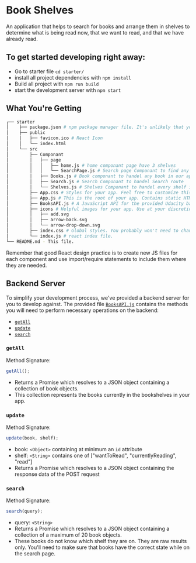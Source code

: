 # Book Shelves

An application that helps to search for books and arrange them in shelves to determine what is being read now, that we want to read, and that we have already read.

## To get started developing right away:

- Go to starter file `cd starter/`
- install all project dependencies with `npm install`
- Build all project with `npm run build`
- start the development server with `npm start`

## What You're Getting

```bash
┌── starter
│    ├── package.json # npm package manager file. It's unlikely that you'll need to modify this.
│    ├── public
│    │   ├── favicon.ico # React Icon
│    │   └── index.html
│    └── src
│        ├── Componant
│        │   ├── page
│        │   │   ├── home.js # home componant page have 3 shelves
│        │   │   └── SearchPage.js # Search page Companant to find any book exist in our database
│        │   ├── Books.js # Book componant to handel any book in our app
│        │   ├── Search.js # Search Componant to handel Search route
│        │   └── Shelves.js # Shelves Componant to handel every shelf in our app
│        ├── App.css # Styles for your app. Feel free to customize this as you desire.
│        ├── App.js # This is the root of your app. Contains static HTML right now.
│        ├── BooksAPI.js # A JavaScript API for the provided Udacity backend. Instructions for the methods are below.
│        ├── icons # Helpful images for your app. Use at your discretion.
│        │   ├── add.svg
│        │   ├── arrow-back.svg
│        │   └── arrow-drop-down.svg
│        ├── index.css # Global styles. You probably won't need to change anything here.
│        └── index.js # react index file.
└── README.md - This file.
```

Remember that good React design practice is to create new JS files for each component and use import/require statements to include them where they are needed.

## Backend Server

To simplify your development process, we've provided a backend server for you to develop against. The provided file [`BooksAPI.js`](src/BooksAPI.js) contains the methods you will need to perform necessary operations on the backend:

- [`getAll`](#getall)
- [`update`](#update)
- [`search`](#search)

### `getAll`

Method Signature:

```js
getAll();
```

- Returns a Promise which resolves to a JSON object containing a collection of book objects.
- This collection represents the books currently in the bookshelves in your app.

### `update`

Method Signature:

```js
update(book, shelf);
```

- book: `<Object>` containing at minimum an `id` attribute
- shelf: `<String>` contains one of ["wantToRead", "currentlyReading", "read"]
- Returns a Promise which resolves to a JSON object containing the response data of the POST request

### `search`

Method Signature:

```js
search(query);
```

- query: `<String>`
- Returns a Promise which resolves to a JSON object containing a collection of a maximum of 20 book objects.
- These books do not know which shelf they are on. They are raw results only. You'll need to make sure that books have the correct state while on the search page.
